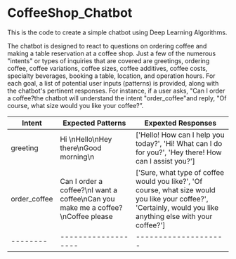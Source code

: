 # CoffeeShop_Chatbot
This is the code to create a simple chatbot using Deep Learning Algorithms.

The chatbot is designed to react to questions on ordering coffee and making a table reservation at a coffee shop. Just a few of the numerous "intents" or types of inquiries that are covered are greetings, ordering coffee, coffee variations, coffee sizes, coffee additives, coffee costs, specialty beverages, booking a table, location, and operation hours. For each goal, a list of potential user inputs (patterns) is provided, along with the chatbot's pertinent responses. For instance, if a user asks, "Can I order a coffee?the chatbot will understand the intent "order_coffee"and reply, "Of course, what size would you like your coffee?”.

| Intent | Expected Patterns | Expexted Responses |
|--------|-------------------|--------------------|
| greeting | Hi \nHello\nHey there\nGood morning\n | ['Hello! How can I help you today?', 'Hi! What can I do for you?', 'Hey there! How can I assist you?']|
| order_coffee | Can I order a coffee?\nI want a coffee\nCan you make me a coffee?\nCoffee please | ['Sure, what type of coffee would you like?', 'Of course, what size would you like your coffee?', 'Certainly, would you like anything else with your coffee?'] | 
|--------|-------------------|--------------------|

